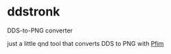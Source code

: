 # ddstronk
DDS-to-PNG converter

just a little qnd tool that converts DDS to PNG with [Pfim](https://github.com/nickbabcock/Pfim)
